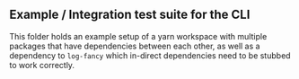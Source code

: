 ## Example / Integration test suite for the CLI

This folder holds an example setup of a yarn workspace with multiple packages that have dependencies between each other, as well as a dependency to `log-fancy` which in-direct dependencies need to be stubbed to work correctly.
